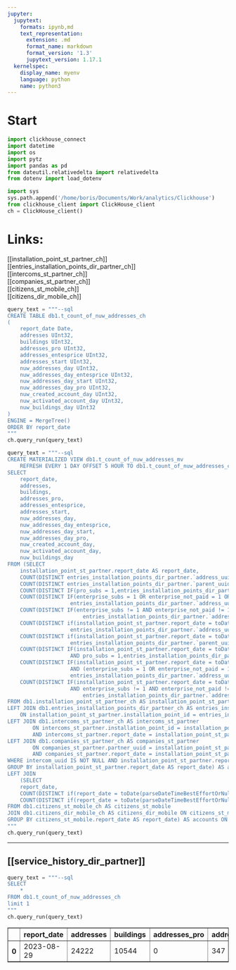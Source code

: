 ```yaml
---
jupyter:
  jupytext:
    formats: ipynb,md
    text_representation:
      extension: .md
      format_name: markdown
      format_version: '1.3'
      jupytext_version: 1.17.1
  kernelspec:
    display_name: myenv
    language: python
    name: python3
---
```


# Start

```python
import clickhouse_connect
import datetime
import os
import pytz
import pandas as pd
from dateutil.relativedelta import relativedelta
from dotenv import load_dotenv

import sys
sys.path.append('/home/boris/Documents/Work/analytics/Clickhouse')
from clickhouse_client import ClickHouse_client
ch = ClickHouse_client()
```

# Links:

[[installation_point_st_partner_ch]]<br>
[[entries_installation_points_dir_partner_ch]]<br>
[[intercoms_st_partner_ch]]<br>
[[companies_st_partner_ch]]<br>
[[citizens_st_mobile_ch]]<br>
[[citizens_dir_mobile_ch]]<br>

```python
query_text = """--sql
CREATE TABLE db1.t_count_of_nuw_addresses_ch 
(
	report_date Date,
    addresses UInt32,
    buildings UInt32,
    addresses_pro UInt32,
    addresses_entesprice UInt32,
    addresses_start UInt32,
    nuw_addresses_day UInt32,
    nuw_addresses_day_entesprice UInt32,
    nuw_addresses_day_start UInt32,
    nuw_addresses_day_pro UInt32,
    nuw_created_account_day UInt32,
    nuw_activated_account_day UInt32,
    nuw_buildings_day UInt32
)
ENGINE = MergeTree()
ORDER BY report_date
"""
ch.query_run(query_text)
```

```python
query_text = """--sql
CREATE MATERIALIZED VIEW db1.t_count_of_nuw_addresses_mv
    REFRESH EVERY 1 DAY OFFSET 5 HOUR TO db1.t_count_of_nuw_addresses_ch AS
SELECT
	report_date,
    addresses,
    buildings,
    addresses_pro,
    addresses_entesprice,
    addresses_start,
    nuw_addresses_day,
    nuw_addresses_day_entesprice,
    nuw_addresses_day_start,
    nuw_addresses_day_pro,
    nuw_created_account_day,
    nuw_activated_account_day,
    nuw_buildings_day
FROM (SELECT
    installation_point_st_partner.report_date AS report_date,
    COUNT(DISTINCT entries_installation_points_dir_partner.`address_uuid`) AS `addresses`,
    COUNT(DISTINCT entries_installation_points_dir_partner.`parent_uuid`) AS `buildings`,
    COUNT(DISTINCT IF(pro_subs = 1,entries_installation_points_dir_partner.`address_uuid` ,null)) AS `addresses_pro`,
    COUNT(DISTINCT IF(enterprise_subs = 1 OR enterprise_not_paid = 1 OR enterprise_test = 1,
                    entries_installation_points_dir_partner.`address_uuid` ,null)) AS `addresses_entesprice`,
    COUNT(DISTINCT IF(enterprise_subs != 1 AND enterprise_not_paid != 1 AND enterprise_test != 1 AND pro_subs != 1, 
                        entries_installation_points_dir_partner.`address_uuid` ,null)) AS `addresses_start`,
    COUNT(DISTINCT if(installation_point_st_partner.report_date = toDate(parseDateTimeBestEffortOrNull(`created_at`)),
                    entries_installation_points_dir_partner.`address_uuid`,null)) AS `nuw_addresses_day`,
    COUNT(DISTINCT if(installation_point_st_partner.report_date = toDate(parseDateTimeBestEffortOrNull(`created_at`)),
                    entries_installation_points_dir_partner.`parent_uuid`, null)) AS `nuw_buildings_day`,
    COUNT(DISTINCT IF(installation_point_st_partner.report_date = toDate(parseDateTimeBestEffortOrNull(`created_at`)) 
                    AND pro_subs = 1,entries_installation_points_dir_partner.`address_uuid` ,null)) AS `nuw_addresses_day_pro`,
    COUNT(DISTINCT IF(installation_point_st_partner.report_date = toDate(parseDateTimeBestEffortOrNull(`created_at`))  
                    AND (enterprise_subs = 1 OR enterprise_not_paid = 1 OR enterprise_test = 1),
                    entries_installation_points_dir_partner.`address_uuid` ,null)) AS `nuw_addresses_day_entesprice`,
    COUNT(DISTINCT IF(installation_point_st_partner.report_date = toDate(parseDateTimeBestEffortOrNull(`created_at`))  
                    AND enterprise_subs != 1 AND enterprise_not_paid != 1 AND enterprise_test != 1 AND pro_subs != 1, 
                        entries_installation_points_dir_partner.`address_uuid` ,null)) AS `nuw_addresses_day_start`
FROM db1.installation_point_st_partner_ch AS installation_point_st_partner
LEFT JOIN db1.entries_installation_points_dir_partner_ch AS entries_installation_points_dir_partner
    ON installation_point_st_partner.installation_point_id = entries_installation_points_dir_partner.installation_point_id
LEFT JOIN db1.intercoms_st_partner_ch AS intercoms_st_partner 
        ON intercoms_st_partner.installation_point_id = installation_point_st_partner.installation_point_id
        AND intercoms_st_partner.report_date = installation_point_st_partner.report_date
LEFT JOIN db1.companies_st_partner_ch AS companies_st_partner
        ON companies_st_partner.partner_uuid = installation_point_st_partner.partner_uuid
        AND companies_st_partner.report_date = installation_point_st_partner.report_date
WHERE intercom_uuid IS NOT NULL AND installation_point_st_partner.report_date > DATE('2023-08-28')
GROUP BY installation_point_st_partner.report_date AS report_date) AS addreses
LEFT JOIN 
    (SELECT
    report_date,
    COUNT(DISTINCT if(report_date = toDate(parseDateTimeBestEffortOrNull(created_at)), citizens_st_mobile.citizen_id, NULL)) AS nuw_created_account_day,
    COUNT(DISTINCT if(report_date = toDate(parseDateTimeBestEffortOrNull(activated_at)), citizens_st_mobile.citizen_id, NULL)) AS nuw_activated_account_day
FROM db1.citizens_st_mobile_ch AS citizens_st_mobile
JOIN db1.citizens_dir_mobile_ch AS citizens_dir_mobile ON citizens_st_mobile.citizen_id = citizens_dir_mobile.citizen_id
GROUP BY citizens_st_mobile.report_date AS report_date) AS accounts ON accounts.report_date = addreses.report_date
""" 
ch.query_run(query_text)
```

___

## [[service_history_dir_partner]]

```python
query_text = """--sql
SELECT
    *
FROM db1.t_count_of_nuw_addresses_ch
limit 1
"""
ch.query_run(query_text)
```

<div>
<style scoped>
    .dataframe tbody tr th:only-of-type {
        vertical-align: middle;
    }

    .dataframe tbody tr th {
        vertical-align: top;
    }

    .dataframe thead th {
        text-align: right;
    }
</style>
<table border="1" class="dataframe">
  <thead>
    <tr style="text-align: right;">
      <th></th>
      <th>report_date</th>
      <th>addresses</th>
      <th>buildings</th>
      <th>addresses_pro</th>
      <th>addresses_entesprice</th>
      <th>addresses_start</th>
      <th>nuw_addresses_day</th>
      <th>nuw_addresses_day_entesprice</th>
      <th>nuw_addresses_day_start</th>
      <th>nuw_addresses_day_pro</th>
      <th>nuw_created_account_day</th>
      <th>nuw_activated_account_day</th>
      <th>nuw_buildings_day</th>
    </tr>
  </thead>
  <tbody>
    <tr>
      <th>0</th>
      <td>2023-08-29</td>
      <td>24222</td>
      <td>10544</td>
      <td>0</td>
      <td>347</td>
      <td>23879</td>
      <td>33</td>
      <td>0</td>
      <td>33</td>
      <td>0</td>
      <td>1248</td>
      <td>1040</td>
      <td>21</td>
    </tr>
  </tbody>
</table>
</div>
